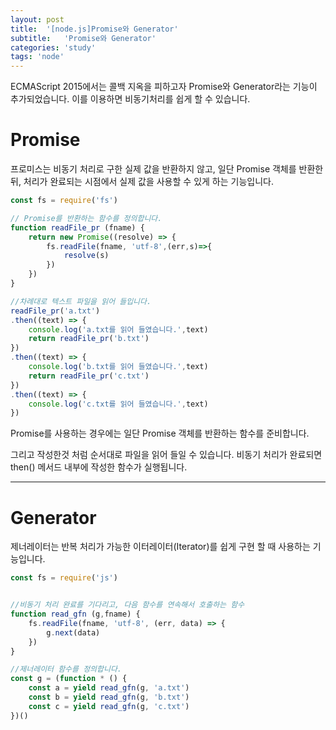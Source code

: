 ```yaml
---
layout: post
title:  '[node.js]Promise와 Generator'
subtitle:   'Promise와 Generator'
categories: 'study'
tags: 'node'
---
```


ECMAScript 2015에서는 콜백 지옥을 피하고자 Promise와 Generator라는 기능이 추가되었습니다. 이를 이용하면 비동기처리를 쉽게 할 수 있습니다.

# Promise

프로미스는 비동기 처리로 구한 실제 값을 반환하지 않고, 일단 Promise 객체를 반환한 뒤, 처리가 완료되는 시점에서 실제 값을 사용할 수 있게 하는 기능입니다.

```javascript
const fs = require('fs')

// Promise를 반환하는 함수를 정의합니다.
function readFile_pr (fname) {
    return new Promise((resolve) => {
        fs.readFile(fname, 'utf-8',(err,s)=>{
            resolve(s)
        })
    })
}

//차례대로 텍스트 파일을 읽어 들입니다.
readFile_pr('a.txt')
.then((text) => {
    console.log('a.txt를 읽어 들였습니다.',text)
    return readFile_pr('b.txt')
})
.then((text) => {
    console.log('b.txt를 읽어 들였습니다.',text)
    return readFile_pr('c.txt')
})
.then((text) => {
    console.log('c.txt를 읽어 들였습니다.',text)
})
```

Promise를 사용하는 경우에는 일단 Promise 객체를 반환하는 함수를 준비합니다.

그리고 작성한것 처럼 순서대로 파일을 읽어 들일 수 있습니다. 비동기 처리가 완료되면 then() 메서드 내부에 작성한 함수가 실행됩니다.

---

# Generator

제너레이터는 반복 처리가 가능한 이터레이터(Iterator)를 쉽게 구현 할 때 사용하는 기능입니다.

```javascript
const fs = require('js')


//비동기 처리 완료를 기다리고, 다음 함수를 연속해서 호출하는 함수
function read_gfn (g,fname) {
    fs.readFile(fname, 'utf-8', (err, data) => {
        g.next(data)
    })
}

//제너레이터 함수를 정의합니다.
const g = (function * () {
    const a = yield read_gfn(g, 'a.txt')
    const b = yield read_gfn(g, 'b.txt')
    const c = yield read_gfn(g, 'c.txt')
})()
```
